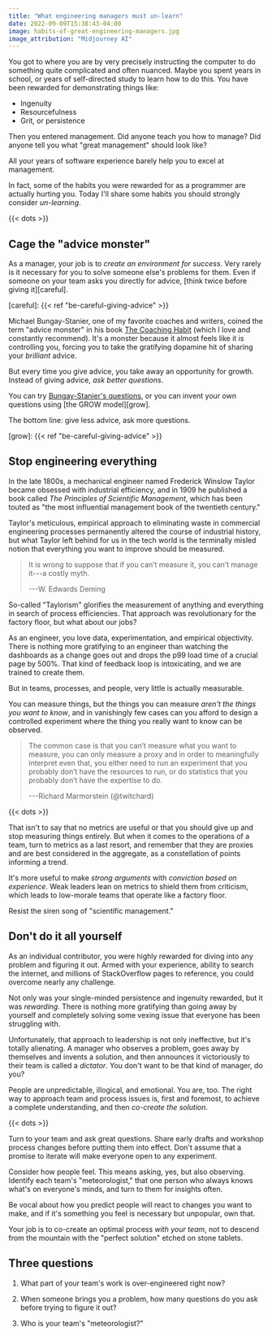 ```yaml
---
title: "What engineering managers must un-learn"
date: 2022-09-09T15:38:43-04:00
image: habits-of-great-engineering-managers.jpg
image_attribution: "Midjourney AI"
---
```


You got to where you are by very precisely instructing the computer to do
something quite complicated and often nuanced. Maybe you spent years in school,
or years of self-directed study to learn how to do this. You have been rewarded
for demonstrating things like:

 * Ingenuity
 * Resourcefulness
 * Grit, or persistence

Then you entered management. Did anyone teach you how to manage? Did anyone tell
you what "great management" should look like?

All your years of software experience barely help you to excel at management.

In fact, some of the habits you were rewarded for as a programmer are actually
hurting you. Today I'll share some habits you should strongly consider
*un-learning*.

<!--more-->

{{< dots >}}

## Cage the "advice monster"

As a manager, your job is to *create an environment for success*. Very rarely is
it necessary for you to solve someone else's problems for them. Even if someone
on your team asks you directly for advice, [think twice before giving it][careful].

[careful]: {{< ref "be-careful-giving-advice" >}}

Michael Bungay-Stanier, one of my favorite coaches and writers, coined the term
"advice monster" in his book [The Coaching Habit][habit] (which I love and
constantly recommend). It's a monster because it almost feels like it is
controlling you, forcing you to take the gratifying dopamine hit of sharing your
*brilliant* advice.

[habit]: https://amzn.to/3cFD0Qf

But every time you give advice, you take away an opportunity for growth. Instead
of giving advice, *ask better questions*.

You can try [Bungay-Stanier's questions][qs], or you can invent your own
questions using [the GROW model][grow].

The bottom line: give less advice, ask more questions.

[qs]: https://ideas.ted.com/how-to-tame-your-inner-advice-monster/
[grow]: {{< ref "be-careful-giving-advice" >}}

## Stop engineering everything

In the late 1800s, a mechanical engineer named Frederick Winslow Taylor became
obsessed with industrial efficiency, and in 1909 he published a book called *The
Principles of Scientific Management*, which has been touted as "the most
influential management book of the twentieth century."

Taylor's meticulous, empirical approach to eliminating waste in commercial
engineering processes permanently altered the course of industrial history, but
what Taylor left behind for us in the tech world is the terminally misled notion
that everything you want to improve should be measured.

> It is wrong to suppose that if you can’t measure it, you can’t manage it---a
> costly myth.
>
> ---W. Edwards Deming

So-called "Taylorism" glorifies the measurement of anything and everything in
search of process efficiencies. That approach was revolutionary for the factory
floor, but what about our jobs?

As an engineer, you love data, experimentation, and empirical objectivity. There
is nothing more gratifying to an engineer than watching the dashboards as a
change goes out and drops the p99 load time of a crucial page by 500%. That kind
of feedback loop is intoxicating, and we are trained to create them.

But in teams, processes, and people, very little is actually measurable.

You can measure things, but the things you can measure *aren't the things you
want to know*, and in vanishingly few cases can you afford to design a
controlled experiment where the thing you really want to know can be observed.

> The common case is that you can’t measure what you want to measure, you can
> only measure a proxy and in order to meaningfully interpret even that, you
> either need to run an experiment that you probably don’t have the resources to
> run, or do statistics that you probably don’t have the expertise to do.
>
> ---Richard Marmorstein (@twitchard)

{{< dots >}}

That isn't to say that no metrics are useful or that you should give up and stop
measuring things entirely. But when it comes to the operations of a team, turn
to metrics as a last resort, and remember that they are proxies and are best
considered in the aggregate, as a constellation of points informing a trend.

It's more useful to make *strong arguments* with *conviction based on
experience*. Weak leaders lean on metrics to shield them from criticism, which
leads to low-morale teams that operate like a factory floor.

Resist the siren song of "scientific management."

## Don't do it all yourself

As an individual contributor, you were highly rewarded for diving into any
problem and figuring it out. Armed with your experience, ability to search the
internet, and millions of StackOverflow pages to reference, you could overcome
nearly any challenge.

Not only was your single-minded persistence and ingenuity rewarded, but it was
*rewarding*. There is nothing more gratifying than going away by yourself and
completely solving some vexing issue that everyone has been struggling with.

Unfortunately, that approach to leadership is not only ineffective, but it's
totally alienating. A manager who observes a problem, goes away by themselves
and invents a solution, and then announces it victoriously to their team is
called a *dictator*. You don't want to be that kind of manager, do you?

People are unpredictable, illogical, and emotional. You are, too. The right way
to approach team and process issues is, first and foremost, to achieve a
complete understanding, and then *co-create the solution*.

{{< dots >}}

Turn to your team and ask great questions. Share early drafts and workshop
process changes before putting them into effect. Don't assume that a promise to
iterate will make everyone open to any experiment.

Consider how people feel. This means asking, yes, but also observing. Identify
each team's "meteorologist," that one person who always knows what's on
everyone's minds, and turn to them for insights often.

Be vocal about how you predict people will react to changes you want to make,
and if it's something you feel is necessary but unpopular, own that.

Your job is to co-create an optimal process *with your team*, not to descend
from the mountain with the "perfect solution" etched on stone tablets.

## Three questions

1. What part of your team's work is over-engineered right now?

2. When someone brings you a problem, how many questions do you ask before
   trying to figure it out?
   
3. Who is your team's "meteorologist?"
